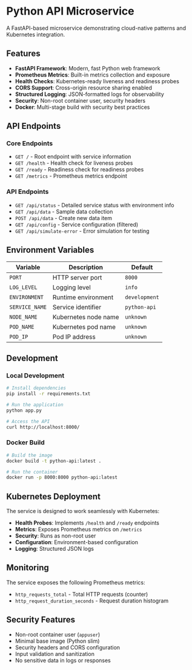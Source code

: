 # Python API Microservice

A FastAPI-based microservice demonstrating cloud-native patterns and Kubernetes integration.

## Features

- **FastAPI Framework**: Modern, fast Python web framework
- **Prometheus Metrics**: Built-in metrics collection and exposure
- **Health Checks**: Kubernetes-ready liveness and readiness probes
- **CORS Support**: Cross-origin resource sharing enabled
- **Structured Logging**: JSON-formatted logs for observability
- **Security**: Non-root container user, security headers
- **Docker**: Multi-stage build with security best practices

## API Endpoints

### Core Endpoints
- `GET /` - Root endpoint with service information
- `GET /health` - Health check for liveness probes
- `GET /ready` - Readiness check for readiness probes
- `GET /metrics` - Prometheus metrics endpoint

### API Endpoints
- `GET /api/status` - Detailed service status with environment info
- `GET /api/data` - Sample data collection
- `POST /api/data` - Create new data item
- `GET /api/config` - Service configuration (filtered)
- `GET /api/simulate-error` - Error simulation for testing

## Environment Variables

| Variable | Description | Default |
|----------|-------------|---------|
| `PORT` | HTTP server port | `8000` |
| `LOG_LEVEL` | Logging level | `info` |
| `ENVIRONMENT` | Runtime environment | `development` |
| `SERVICE_NAME` | Service identifier | `python-api` |
| `NODE_NAME` | Kubernetes node name | `unknown` |
| `POD_NAME` | Kubernetes pod name | `unknown` |
| `POD_IP` | Pod IP address | `unknown` |

## Development

### Local Development
```bash
# Install dependencies
pip install -r requirements.txt

# Run the application
python app.py

# Access the API
curl http://localhost:8000/
```

### Docker Build
```bash
# Build the image
docker build -t python-api:latest .

# Run the container
docker run -p 8000:8000 python-api:latest
```

## Kubernetes Deployment

The service is designed to work seamlessly with Kubernetes:

- **Health Probes**: Implements `/health` and `/ready` endpoints
- **Metrics**: Exposes Prometheus metrics on `/metrics`
- **Security**: Runs as non-root user
- **Configuration**: Environment-based configuration
- **Logging**: Structured JSON logs

## Monitoring

The service exposes the following Prometheus metrics:

- `http_requests_total` - Total HTTP requests (counter)
- `http_request_duration_seconds` - Request duration histogram

## Security Features

- Non-root container user (`appuser`)
- Minimal base image (Python slim)
- Security headers and CORS configuration
- Input validation and sanitization
- No sensitive data in logs or responses